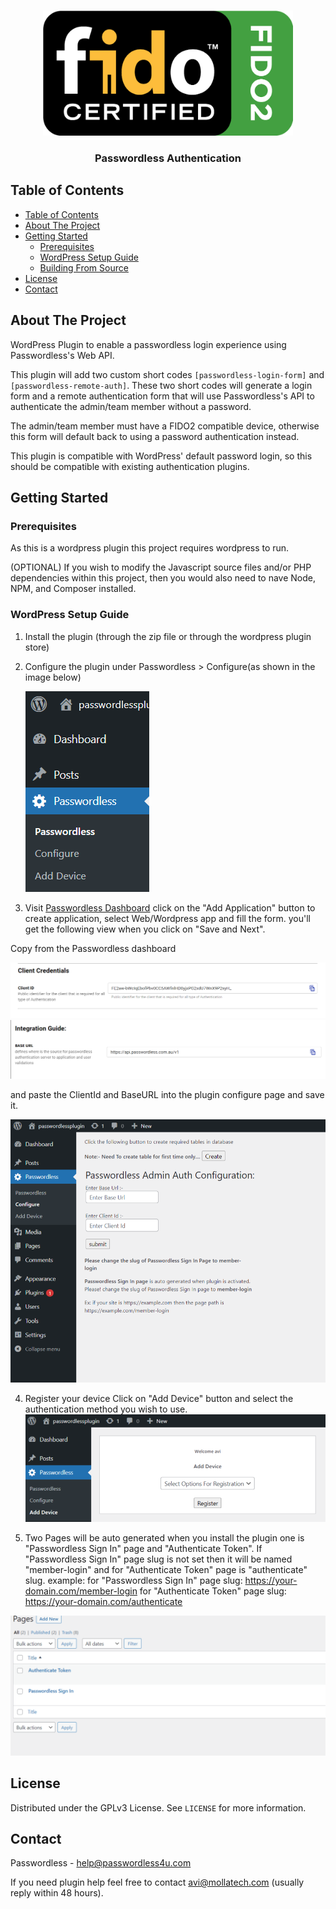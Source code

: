 <!-- PROJECT SHIELDS -->


<!-- PROJECT LOGO -->
<br />
<p align="center">
  <a href="">
    <img src="img/logo2.png" alt="Logo" width="400px" height="200px">
  </a>

  <h3 align="center">Passwordless Authentication</h3>



<!-- TABLE OF CONTENTS -->

## Table of Contents

- [Table of Contents](#table-of-contents)
- [About The Project](#about-the-project)
- [Getting Started](#getting-started)
  - [Prerequisites](#prerequisites)
  - [WordPress Setup Guide](#wordpress-setup-guide)
  - [Building From Source](#building-from-source)
- [License](#license)
- [Contact](#contact)

<!-- ABOUT THE PROJECT -->

## About The Project

WordPress Plugin to enable a passwordless login experience using Passwordless's Web API.

This plugin will add two custom short codes `[passwordless-login-form]` and `[passwordless-remote-auth]`. These two short codes will generate a login form and a remote authentication form that will use Passwordless's  API to authenticate the admin/team member without a password.

The admin/team member must have a FIDO2 compatible device, otherwise this form will default back to using a password authentication instead.

This plugin is compatible with WordPress' default password login, so this should be compatible with existing authentication plugins.

<!-- GETTING STARTED -->

## Getting Started

### Prerequisites

As this is a wordpress plugin this project requires wordpress to run.

(OPTIONAL) If you wish to modify the Javascript source files and/or PHP dependencies within this project, then you would also need to nave Node, NPM, and Composer installed.

### WordPress Setup Guide

1. Install the plugin (through the zip file or through the wordpress plugin store)
2. Configure the plugin under Passwordless > Configure(as shown in the image below)

   ![Settings](img/settings.png)

3. Visit [Passwordless Dashboard](https://app.passwordless4u.com/) click on the "Add Application" button to create application, select Web/Wordpress app and fill the form.
you'll get the following view when you click on "Save and Next".

Copy from the Passwordless dashboard

![Passwordless Wordpress ClientId](img/passwordless-wordpress-app.png)
![Passwordless Wordpress BaseURL](img/passwordless-wordpress-app1.png)

and paste the ClientId and BaseURL into the plugin configure page and save it.

![Plugin Dashboard](img/plugin-dashboard.png)

4. Register your device
Click on "Add Device" button and select the authentication method you wish to use.
![Add Device](img/add-device.png)


5. Two Pages will be auto generated when you install the plugin one is "Passwordless Sign In" page and "Authenticate Token". If "Passwordless Sign In" page slug is not set then it will be named "member-login" and for "Authenticate Token" page is "authenticate" slug.
example:
for "Passwordless Sign In" page slug:
https://your-domain.com/member-login
for "Authenticate Token" page slug:
https://your-domain.com/authenticate

![](img/slug-pages.png)
<!-- LICENSE -->

## License

Distributed under the GPLv3 License. See `LICENSE` for more information.

<!-- CONTACT -->

## Contact

Passwordless - help@passwordless4u.com

If you need plugin help feel free to contact avi@mollatech.com (usually reply within 48 hours).




